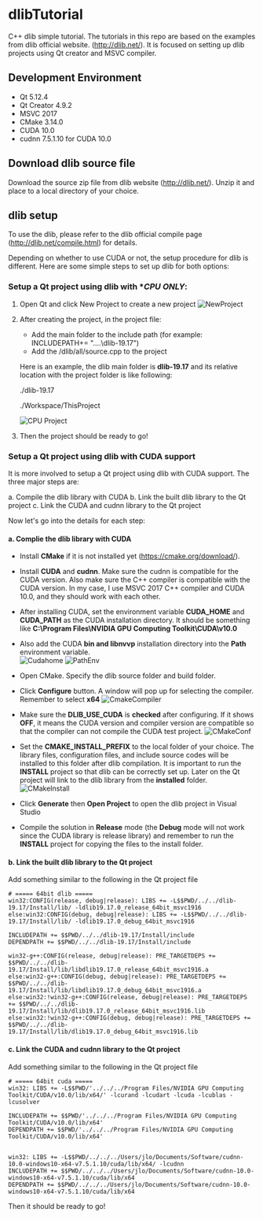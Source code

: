 # dlibTutorial
C++ dlib simple tutorial. The tutorials in this repo are based on the examples from dlib official website.
(http://dlib.net/). It is focused on setting up dlib projects using Qt creator and MSVC compiler. 

## Development Environment 

- Qt 5.12.4
- Qt Creator 4.9.2
- MSVC 2017
- CMake 3.14.0
- CUDA 10.0
- cudnn 7.5.1.10 for CUDA 10.0

## Download dlib source file

Download the source zip file from dlib website (http://dlib.net/). Unzip it and place to a local directory of your 
choice. 


## dlib setup

To use the dlib, please refer to the dlib official compile page (http://dlib.net/compile.html) for details.

Depending on whether to use CUDA or not, the setup procedure for dlib is different. Here are some simple steps
to set up dlib for both options:

### Setup a Qt project using dlib with **CPU ONLY*:

1. Open Qt and click New Project to create a new project
![NewProject](./Images/NewProject.png)   

2. After creating the project, in the project file:
	- Add the main folder to the include path (for example: INCLUDEPATH+= "..\..\dlib-19.17") 
	- Add the /dlib/all/source.cpp to the project
	
	Here is an example, the dlib main folder is **dlib-19.17** and its relative location with the project folder
	is like following:
	
	./dlib-19.17
	
	./Workspace/ThisProject
	
	![CPU Project](./Images/CpuProject.png)
	
3. Then the project should be ready to go!

### Setup a Qt project using dlib with **CUDA** support

It is more involved to setup a Qt project using dlib with CUDA support. The three major steps are:

a. Compile the dlib library with CUDA 
b. Link the built dlib library to the Qt project
c. Link the CUDA and cudnn library to the Qt project

Now let's go into the details for each step:

#### a. Complie the dlib library with CUDA

- Install **CMake** if it is not installed yet (https://cmake.org/download/).
- Install **CUDA** and **cudnn**. Make sure the cudnn is compatible for the CUDA version. Also make sure the C++ compiler
  is compatible with the CUDA version. In my case, I use MSVC 2017 C++ compiler and CUDA 10.0, and they should work 
  with each other.
- After installing CUDA, set the environment variable **CUDA_HOME** and **CUDA_PATH** as the CUDA installation directory. It should 
  be something like  **C:\Program Files\NVIDIA GPU Computing Toolkit\CUDA\v10.0**
- Also add the CUDA **bin and libnvvp** installation directory into the **Path** environment variable.   
![Cudahome](./Images/CUDAHOME.png)
![PathEnv](./Images/PathEnv.png)

- Open CMake. Specify the dlib source folder and build folder. 
- Click **Configure** button. A window will pop up for selecting the compiler. Remember to select **x64**
![CmakeCompiler](./Images/CMakeCompiler.png)
- Make sure the **DLIB_USE_CUDA** is **checked** after configuring. If it shows **OFF**, it means the CUDA version and compiler 
  version are compatible so that the compiler can not compile the CUDA test project. 
![CMakeConf](./Images/CMakeConf.png)
- Set the **CMAKE_INSTALL_PREFIX** to the local folder of your choice. The library files, configuration files, and include source codes
will be installed to this folder after dlib compilation. It is important to run the **INSTALL** project so that dlib can be 
correctly set up. Later on the Qt project will link to the dlib library from the **installed** folder.
![CMakeInstall](./Images/CMakeInstall.png)
- Click **Generate** then **Open Project** to open the dlib project in Visual Studio
- Compile the solution in **Release** mode (the **Debug** mode will not work since the CUDA library is release library) and remember 
to run the **INSTALL** project for copying the files to the install folder.

#### b. Link the built dlib library to the Qt project

Add something similar to the following in the Qt project file

```
# ===== 64bit dlib =====
win32:CONFIG(release, debug|release): LIBS += -L$$PWD/../../dlib-19.17/Install/lib/ -ldlib19.17.0_release_64bit_msvc1916
else:win32:CONFIG(debug, debug|release): LIBS += -L$$PWD/../../dlib-19.17/Install/lib/ -ldlib19.17.0_debug_64bit_msvc1916

INCLUDEPATH += $$PWD/../../dlib-19.17/Install/include
DEPENDPATH += $$PWD/../../dlib-19.17/Install/include

win32-g++:CONFIG(release, debug|release): PRE_TARGETDEPS += $$PWD/../../dlib-19.17/Install/lib/libdlib19.17.0_release_64bit_msvc1916.a
else:win32-g++:CONFIG(debug, debug|release): PRE_TARGETDEPS += $$PWD/../../dlib-19.17/Install/lib/libdlib19.17.0_debug_64bit_msvc1916.a
else:win32:!win32-g++:CONFIG(release, debug|release): PRE_TARGETDEPS += $$PWD/../../dlib-19.17/Install/lib/dlib19.17.0_release_64bit_msvc1916.lib
else:win32:!win32-g++:CONFIG(debug, debug|release): PRE_TARGETDEPS += $$PWD/../../dlib-19.17/Install/lib/dlib19.17.0_debug_64bit_msvc1916.lib
```

#### c. Link the CUDA and cudnn library to the Qt project

Add something similar to the following in the Qt project file

```
# ===== 64bit cuda =====
win32: LIBS += -L$$PWD/'../../../Program Files/NVIDIA GPU Computing Toolkit/CUDA/v10.0/lib/x64/' -lcurand -lcudart -lcuda -lcublas -lcusolver

INCLUDEPATH += $$PWD/'../../../Program Files/NVIDIA GPU Computing Toolkit/CUDA/v10.0/lib/x64'
DEPENDPATH += $$PWD/'../../../Program Files/NVIDIA GPU Computing Toolkit/CUDA/v10.0/lib/x64'


win32: LIBS += -L$$PWD/../../../Users/jlo/Documents/Software/cudnn-10.0-windows10-x64-v7.5.1.10/cuda/lib/x64/ -lcudnn
INCLUDEPATH += $$PWD/../../../Users/jlo/Documents/Software/cudnn-10.0-windows10-x64-v7.5.1.10/cuda/lib/x64
DEPENDPATH += $$PWD/../../../Users/jlo/Documents/Software/cudnn-10.0-windows10-x64-v7.5.1.10/cuda/lib/x64
```
 
Then it should be ready to go! 
 


	
	
	
	



 
